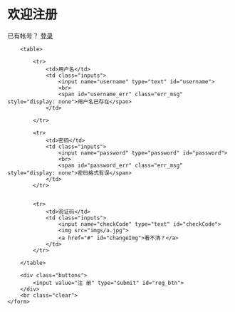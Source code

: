 <!DOCTYPE html>
<html lang="en">
<head>
    <meta charset="UTF-8">
    <title>欢迎注册</title>
    <link href="css/register.css" rel="stylesheet">
</head>
<body>

<div class="form-div">
    <div class="reg-content">
        <h1>欢迎注册</h1>
        <span>已有帐号？</span> <a href="login.html">登录</a>
    </div>
    <form id="reg-form" action="#" method="get">

        <table>

            <tr>
                <td>用户名</td>
                <td class="inputs">
                    <input name="username" type="text" id="username">
                    <br>
                    <span id="username_err" class="err_msg" style="display: none">用户名已存在</span>
                </td>

            </tr>

            <tr>
                <td>密码</td>
                <td class="inputs">
                    <input name="password" type="password" id="password">
                    <br>
                    <span id="password_err" class="err_msg" style="display: none">密码格式有误</span>
                </td>
            </tr>


            <tr>
                <td>验证码</td>
                <td class="inputs">
                    <input name="checkCode" type="text" id="checkCode">
                    <img src="imgs/a.jpg">
                    <a href="#" id="changeImg">看不清？</a>
                </td>
            </tr>

        </table>

        <div class="buttons">
            <input value="注 册" type="submit" id="reg_btn">
        </div>
        <br class="clear">
    </form>

</div>

<script>

    //1. 给用户名输入框绑定 失去焦点事件
    document.getElementById("username").onblur = function () {
        //2. 发送ajax请求
        // 获取用户名的值
        var username = this.value;

        //2.1. 创建核心对象
        var xhttp;
        if (window.XMLHttpRequest) {
            xhttp = new XMLHttpRequest();
        } else {
            // code for IE6, IE5
            xhttp = new ActiveXObject("Microsoft.XMLHTTP");
        }
        //2.2. 发送请求
        xhttp.open("GET", "http://localhost:8080/ajax-demo/selectUserServlet?username="+username);
        xhttp.send();

        //2.3. 获取响应
        xhttp.onreadystatechange = function() {
            if (this.readyState == 4 && this.status == 200) {
                //alert(this.responseText);
                //判断
                if(this.responseText == "true"){
                    //用户名存在，显示提示信息
                    document.getElementById("username_err").style.display = '';
                }else {
                    //用户名不存在 ，清楚提示信息
                    document.getElementById("username_err").style.display = 'none';
                }
            }
        };

    }




</script>
</body>
</html>
